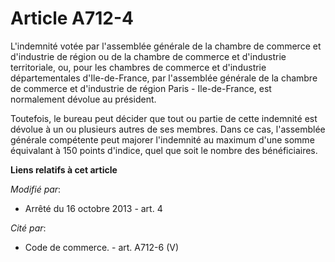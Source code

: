 # Article A712-4

L'indemnité votée par l'assemblée générale de la chambre de commerce et d'industrie de région ou de la chambre de commerce et
d'industrie territoriale, ou, pour les chambres de commerce et d'industrie départementales d'Ile-de-France, par l'assemblée
générale de la chambre de commerce et d'industrie de région Paris - Ile-de-France, est normalement dévolue au président. 

Toutefois, le bureau peut décider que tout ou partie de cette indemnité est dévolue à un ou plusieurs autres de ses membres.
Dans ce cas, l'assemblée générale compétente peut majorer l'indemnité au maximum d'une somme équivalant à 150 points
d'indice, quel que soit le nombre des bénéficiaires.

**Liens relatifs à cet article**

_Modifié par_:

  - Arrêté du 16 octobre 2013 - art. 4

_Cité par_:

  - Code de commerce. - art. A712-6 (V)
